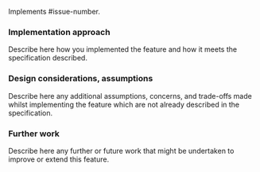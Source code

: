 Implements #issue-number.

### Implementation approach

Describe here how you implemented the feature and how it meets the specification described. 

### Design considerations, assumptions

Describe here any additional assumptions, concerns, and trade-offs made whilst implementing
the feature which are not already described in the specification.

### Further work

Describe here any further or future work that might be undertaken to improve or extend this
feature.
